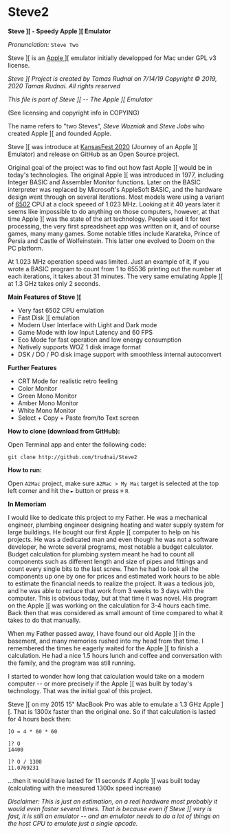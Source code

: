 # Steve2

**Steve \]\[ - Speedy Apple \]\[ Emulator**

_Pronunciation:_ `Steve Two`

Steve \]\[ is an [Apple \]\[](https://en.wikipedia.org/wiki/Apple_II) emulator initially developped for Mac under GPL v3 license. 

_Steve \]\[ Project is created by Tamas Rudnai on 7/14/19_
_Copyright © 2019, 2020 Tamas Rudnai. All rights reserved_

_This file is part of Steve \]\[ -- The Apple \]\[ Emulator_

(See licensing and copyright info in COPYING)

The name refers to "two Steves", _Steve Wozniak_ and _Steve Jobs_ who created Apple \]\[ and founded Apple.

Steve \]\[ was introduce at [KansasFest 2020](https://www.kansasfest.org) (Journey of an Apple ][ Emulator) and release on GitHub as an Open Source project.

Original goal of the project was to find out how fast Apple \]\[ would be in today's technologies. The original Apple \]\[ was introduced in 1977, including Integer BASIC and Assembler Monitor functions. Later on the BASIC interpreter was replaced by Microsoft's AppleSoft BASIC, and the hardware design went through on several iterations. Most models were using a variant of [6502](https://en.wikipedia.org/wiki/MOS_Technology_6502) CPU at a clock speeed of 1.023 MHz. Looking at it 40 years later it seems like impossible to do anything on those computers, however, at that time Apple \]\[ was the state of the art technology. People used it for text processing, the very first spreadsheet app was written on it, and of course games, many many games. Some notable titles include Karateka, Prince of Persia and Castle of Wolfeinstein. This latter one evolved to Doom on the PC platform.

At 1.023 MHz operation speed was limited. Just an example of it, if you wrote a BASIC program to count from 1 to 65536 printing out the number at each iterations, it takes about 31 minutes. The very same emulating Apple ][ at 1.3 GHz takes only 2 seconds.

**Main Features of Steve \]\[**

- Very fast 6502 CPU emulation
- Fast Disk \]\[ emulation
- Modern User Interface with Light and Dark mode
- Game Mode with low Input Latency and 60 FPS
- Eco Mode for fast operation and low energy consumption
- Natively supports WOZ 1 disk image format
- DSK / DO / PO disk image support with smoothless internal autoconvert

**Further Features**

- CRT Mode for realistic retro feeling
- Color Monitor
- Green Mono Monitor
- Amber Mono Monitor
- White Mono Monitor
- Select + Copy + Paste from/to Text screen


**How to clone (download from GitHub):**

Open Terminal app and enter the following code:

```git clone http://github.com/trudnai/Steve2```

**How to run:**

Open ```A2Mac``` project, make sure ```A2Mac > My Mac``` target is selected at the top left corner and hit the ```►``` button or press ```⌘``` ```R```


**In Memoriam**

I would like to dedicate this project to my Father. He was a mechanical engineer, plumbing engineer designing heating and water supply system for large buildings. He bought our first Apple \]\[ computer to help on his projects. He was a dedicated man and even though he was not a software developer, he wrote several programs, most notable a budget calculator. Budget calculation for plumbing system meant he had to count all components such as different length and size of pipes and fittings and count every single bits to the last screw. Then he had to look all the components up one by one for prices and estimated work hours to be able to estimate the financial needs to realize the project. It was a tedious job, and he was able to reduce that work from 3 weeks to 3 days with the computer. This is obvious today, but at that time it was novel. His program on the Apple \]\[ was working on the calculation for 3-4 hours each time. Back then that was considered as small amount of time compared to what it takes to do that manually.

When my Father passed away, I have found our old Apple \]\[ in the basement, and many memories rushed into my head from that time. I remembered the times he eagerly waited for the Apple \]\[ to finish a calculation. He had a nice 1.5 hours lunch and coffee and conversation with the family, and the program was still running.

I started to wonder how long that calculation would take on a modern computer -- or more precisely if the Apple \]\[ was built by today's technology. That was the initial goal of this project.

Steve \]\[ on my 2015 15" MacBook Pro was able to emulate a 1.3 GHz Apple \]\[. That is 1300x faster than the original one. So if that calculation is lasted for 4 hours back then:

```
]O = 4 * 60 * 60

]? O
14400

]? O / 1300
11.0769231
```

...then it would have lasted for 11 seconds if Apple \]\[ was built today (calculating with the measured 1300x speed increase)

_Disclaimer: This is just an estimation, on a real hardware most probably it would even faster several times. That is because even if Steve \]\[ very is fast, it is still an emulator -- and an emulator needs to do a lot of things on the host CPU to emulate just a single opcode._



